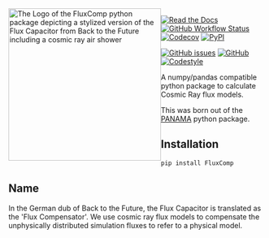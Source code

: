 <img src="https://raw.github.com/The-Ludwig/FluxComp/main/logo.svg" style="float: left" width="300" alt="The Logo of the FluxComp python package depicting a stylized version of the Flux Capacitor from Back to the Future including a cosmic ray air shower">

[![Read the Docs](https://img.shields.io/readthedocs/fluxcomp?style=for-the-badge)](https://fluxcomp.readthedocs.io/en/latest/)
[![GitHub Workflow Status](https://img.shields.io/github/actions/workflow/status/The-Ludwig/FluxComp/ci.yml?style=for-the-badge)](https://github.com/The-Ludwig/FluxComp/actions/workflows/ci.yml)
[![Codecov](https://img.shields.io/codecov/c/github/The-Ludwig/FluxComp?label=test%20coverage&style=for-the-badge)](https://app.codecov.io/gh/The-Ludwig/FluxComp)
[![PyPI](https://img.shields.io/pypi/v/FluxComp?style=for-the-badge)](https://pypi.org/project/FluxComp/)

[![GitHub issues](https://img.shields.io/github/issues-raw/The-Ludwig/FluxComp?style=for-the-badge)](https://github.com/The-Ludwig/FluxComp/issues)
[![GitHub](https://img.shields.io/github/license/The-Ludwig/FluxComp?style=for-the-badge)](https://github.com/The-Ludwig/FluxComp/blob/main/LICENSE)
[![Codestyle](https://img.shields.io/badge/codesyle-Black-black.svg?style=for-the-badge)](https://github.com/psf/black)

A numpy/pandas compatible python package to calculate Cosmic Ray flux models.

This was born out of the [PANAMA](https://github.com/The-Ludwig/PANAMA) python package.

## Installation

```bash
pip install FluxComp
```

## Name

In the German dub of Back to the Future, the Flux Capacitor is translated as the 'Flux Compensator'.
We use cosmic ray flux models to compensate the unphysically distributed simulation fluxes to refer to
a physical model.

<!-- ## Installation -->

<!-- ```bash -->
<!-- pip install fluxcomp -->
<!-- ``` -->
